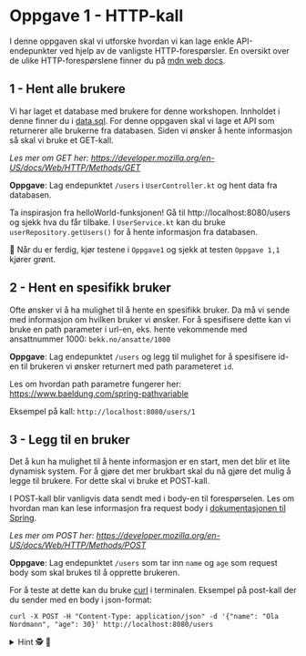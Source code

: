 # Oppgave 1 - HTTP-kall

I denne oppgaven skal vi utforske hvordan vi kan lage enkle API-endepunkter ved hjelp av de vanligste HTTP-forespørsler.
En oversikt over de ulike HTTP-forespørslene finner du på [mdn web docs](https://developer.mozilla.org/en-US/docs/Web/HTTP/Methods).

## 1 - Hent alle brukere

Vi har laget et database med brukere for denne workshopen. Innholdet i denne finner du i [data.sql](../src/main/resources/data.sql).
For denne oppgaven skal vi lage et API som returnerer alle brukerne fra databasen. Siden vi ønsker å hente informasjon så skal vi bruke et GET-kall.

_Les mer om GET her: https://developer.mozilla.org/en-US/docs/Web/HTTP/Methods/GET_ 

**Oppgave**: Lag endepunktet `/users` i `UserController.kt` og hent data fra databasen.

Ta inspirasjon fra helloWorld-funksjonen! Gå til http://localhost:8080/users og sjekk hva du får tilbake. I `UserService.kt` kan du bruke `userRepository.getUsers()` for å hente informasjon fra databasen.

🧪 Når du er ferdig, kjør testene i `Oppgave1` og sjekk at testen `Oppgave 1,1` kjører grønt.

## 2 - Hent en spesifikk bruker

Ofte ønsker vi å ha mulighet til å hente en spesifikk bruker. Da må vi sende med informasjon om hvilken bruker vi ønsker.
For å spesifisere dette kan vi bruke en path parameter i url-en, eks. hente vekommende med ansattnummer 1000: `bekk.no/ansatte/1000`

**Oppgave**: Lag endepunktet `/users` og legg til mulighet for å spesifisere id-en til brukeren vi ønsker returnert med path parameteret `id`.

Les om hvordan path parametre fungerer her: https://www.baeldung.com/spring-pathvariable

Eksempel på kall: `http://localhost:8080/users/1`



## 3 - Legg til en bruker

Det å kun ha mulighet til å hente informasjon er en start, men det blir et lite dynamisk system.
For å gjøre det mer brukbart skal du nå gjøre det mulig å legge til brukere.
For dette skal vi bruke et POST-kall.

I POST-kall blir vanligvis data sendt med i body-en til forespørselen. 
Les om hvordan man kan lese informasjon fra request body i [dokumentasjonen til Spring](https://docs.spring.io/spring-framework/reference/web/webflux/controller/ann-methods/requestbody.html).

_Les mer om POST her: https://developer.mozilla.org/en-US/docs/Web/HTTP/Methods/POST_

**Oppgave**: Lag endepunktet `/users` som tar inn `name` og `age` som request body som skal brukes til å opprette brukeren.

For å teste at dette kan du bruke [curl](https://curl.se/) i terminalen. Eksempel på post-kall der du sender med en body i json-format:
```
curl -X POST -H "Content-Type: application/json" -d '{"name": "Ola Nordmann", "age": 30}' http://localhost:8080/users
```

<details>
<summary>Hint 🕵️ 📜</summary>

---

Lag en dataklasse som representerer dataen som skal sendes inn i POST-kallet.
```
data class UserDTO(val name: String, val age: Int)
```

Når du har User-klassen på plass kan du bruke `@RequestBody` for å lese dataen som sendes inn i POST-kallet, på lik linje
som du brukte `@PathVariable` for å lese path parametre.

---
</details>
